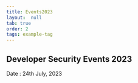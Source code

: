 ```yaml
---
title: Events2023
layout:  null
tab: true
order: 2
tags: example-tag
---
```


## Developer Security Events 2023

Date : 24th July, 2023


